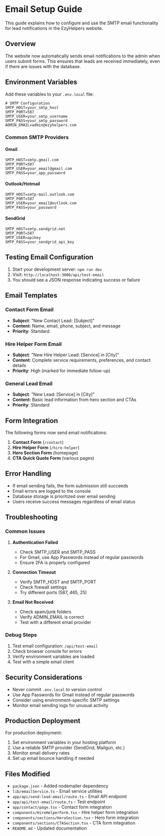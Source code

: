 # Email Setup Guide

This guide explains how to configure and use the SMTP email functionality for lead notifications in the EzyHelpers website.

## Overview

The website now automatically sends email notifications to the admin when users submit forms. This ensures that leads are received immediately, even if there are issues with the database.

## Environment Variables

Add these variables to your `.env.local` file:

```env
# SMTP Configuration
SMTP_HOST=your_smtp_host
SMTP_PORT=587
SMTP_USER=your_smtp_username
SMTP_PASS=your_smtp_password
ADMIN_EMAIL=admin@ezyhelpers.com
```

### Common SMTP Providers

#### Gmail
```env
SMTP_HOST=smtp.gmail.com
SMTP_PORT=587
SMTP_USER=your_email@gmail.com
SMTP_PASS=your_app_password
```

#### Outlook/Hotmail
```env
SMTP_HOST=smtp-mail.outlook.com
SMTP_PORT=587
SMTP_USER=your_email@outlook.com
SMTP_PASS=your_password
```

#### SendGrid
```env
SMTP_HOST=smtp.sendgrid.net
SMTP_PORT=587
SMTP_USER=apikey
SMTP_PASS=your_sendgrid_api_key
```

## Testing Email Configuration

1. Start your development server: `npm run dev`
2. Visit: `http://localhost:3000/api/test-email`
3. You should see a JSON response indicating success or failure

## Email Templates

### Contact Form Email
- **Subject**: "New Contact Lead: [Subject]"
- **Content**: Name, email, phone, subject, and message
- **Priority**: Standard

### Hire Helper Form Email
- **Subject**: "New Hire Helper Lead: [Service] in [City]"
- **Content**: Complete service requirements, preferences, and contact details
- **Priority**: High (marked for immediate follow-up)

### General Lead Email
- **Subject**: "New Lead: [Service] in [City]"
- **Content**: Basic lead information from hero section and CTAs
- **Priority**: Standard

## Form Integration

The following forms now send email notifications:

1. **Contact Form** (`/contact`)
2. **Hire Helper Form** (`/hire-helper`)
3. **Hero Section Form** (homepage)
4. **CTA Quick Quote Form** (various pages)

## Error Handling

- If email sending fails, the form submission still succeeds
- Email errors are logged to the console
- Database storage is prioritized over email sending
- Users receive success messages regardless of email status

## Troubleshooting

### Common Issues

1. **Authentication Failed**
   - Check SMTP_USER and SMTP_PASS
   - For Gmail, use App Passwords instead of regular passwords
   - Ensure 2FA is properly configured

2. **Connection Timeout**
   - Verify SMTP_HOST and SMTP_PORT
   - Check firewall settings
   - Try different ports (587, 465, 25)

3. **Email Not Received**
   - Check spam/junk folders
   - Verify ADMIN_EMAIL is correct
   - Test with a different email provider

### Debug Steps

1. Test email configuration: `/api/test-email`
2. Check browser console for errors
3. Verify environment variables are loaded
4. Test with a simple email client

## Security Considerations

- Never commit `.env.local` to version control
- Use App Passwords for Gmail instead of regular passwords
- Consider using environment-specific SMTP settings
- Monitor email sending logs for unusual activity

## Production Deployment

For production deployment:

1. Set environment variables in your hosting platform
2. Use a reliable SMTP provider (SendGrid, Mailgun, etc.)
3. Monitor email delivery rates
4. Set up email bounce handling if needed

## Files Modified

- `package.json` - Added nodemailer dependency
- `lib/emailService.ts` - Email service utilities
- `app/api/send-lead-email/route.ts` - Email API endpoint
- `app/api/test-email/route.ts` - Test endpoint
- `app/contact/page.tsx` - Contact form integration
- `components/HireHelperForm.tsx` - Hire helper form integration
- `components/sections/HeroSection.tsx` - Hero form integration
- `components/sections/CTASection.tsx` - CTA form integration
- `README.md` - Updated documentation 